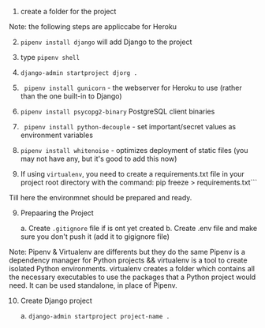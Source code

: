 
1. create a folder for the project

Note: the following steps are appliccabe for Heroku

2. ```pipenv install django``` will add Django to the project  

3. type ```pipenv shell```

4. ```django-admin startproject djorg .```



4. ``` pipenv install gunicorn``` - the webserver for Heroku to use (rather than the one built-in to Django)

5. ```pipenv install psycopg2-binary``` PostgreSQL client binaries

6. ``` pipenv install python-decouple``` - set important/secret values as environment variables

7. ``` pipenv install whitenoise ``` - optimizes deployment of static files (you may not have any, but it's good to add this now)

8. If using ```virtualenv```, you need to create a requirements.txt file in your project root directory with the command: pip freeze > requirements.txt```

Till here the environmnet should be prepared and ready.

9. Prepaaring the Project

	a. Create ```.gitignore``` file if is ont yet created
	b. Create .env file and make sure you don't push it (add it to gigignore file)

Note: Pipenv & Virtualenv are differents but they do the same 
   Pipenv is a dependency manager for Python projects &&
   virtualenv is a tool to create isolated Python environments. 
   virtualenv creates a folder which contains all the necessary executables to use the packages 
   that a Python project would need.
   It can be used standalone, in place of Pipenv.

10. Create Django project 

	a. ```django-admin startproject project-name .```
   



















